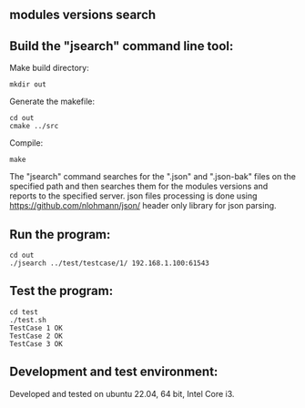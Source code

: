 ## modules versions search
## Build the "jsearch" command line tool:
Make build directory:
```
mkdir out
```
Generate the makefile:
```
cd out
cmake ../src
```
Compile:
```
make
```
The "jsearch" command searches for the ".json" and ".json-bak" files on the specified path and then searches them for the modules versions and reports to the specified server. json files processing is done using https://github.com/nlohmann/json/ header only library for json parsing.
## Run the program:
```
cd out
./jsearch ../test/testcase/1/ 192.168.1.100:61543
```
## Test the program:
```
cd test
./test.sh
TestCase 1 OK
TestCase 2 OK
TestCase 3 OK
```
## Development and test environment:
Developed and tested on ubuntu 22.04, 64 bit, Intel Core i3.
